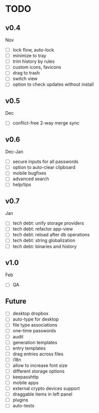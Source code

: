 # TODO

## v0.4
Nov
- [ ] lock flow, auto-lock
- [ ] minimize to tray
- [ ] trim history by rules
- [ ] custom icons, favicons
- [ ] drag to trash
- [ ] switch view
- [ ] option to check updates without install

## v0.5
Dec
- [ ] conflict-free 2-way merge sync

## v0.6
Dec-Jan
- [ ] secure inputs for all passwords
- [ ] option to auto-clear clipboard
- [ ] mobile bugfixes
- [ ] advanced search
- [ ] help/tips

## v0.7
Jan
- [ ] tech debt: unify storage providers
- [ ] tech debt: refactor app-view
- [ ] tech debt: reload after db operations
- [ ] tech debt: string globalization
- [ ] tech debt: binaries and history

## v1.0
Feb
- [ ] QA

## Future
- [ ] desktop dropbox
- [ ] auto-type for desktop
- [ ] file type associations
- [ ] one-time passwords
- [ ] audit
- [ ] generation templates
- [ ] entry templates
- [ ] drag entries across files
- [ ] i18n
- [ ] allow to increase font size
- [ ] different storage options
- [ ] keepasshttp
- [ ] mobile apps
- [ ] external crypto devices support
- [ ] draggable items in left panel
- [ ] plugins
- [ ] auto-tests
